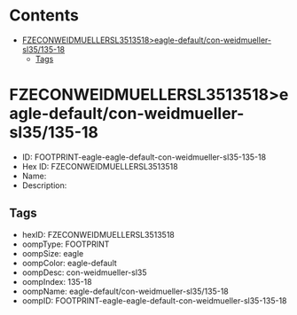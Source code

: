 



Contents
========

* [FZECONWEIDMUELLERSL3513518>eagle-default/con-weidmueller-sl35/135-18](#fzeconweidmuellersl3513518eagle-defaultcon-weidmueller-sl35135-18)
	* [Tags](#tags)

# FZECONWEIDMUELLERSL3513518>eagle-default/con-weidmueller-sl35/135-18

- ID: FOOTPRINT-eagle-eagle-default-con-weidmueller-sl35-135-18
- Hex ID: FZECONWEIDMUELLERSL3513518
- Name: 
- Description: 

## Tags

- hexID: FZECONWEIDMUELLERSL3513518
- oompType: FOOTPRINT
- oompSize: eagle
- oompColor: eagle-default
- oompDesc: con-weidmueller-sl35
- oompIndex: 135-18
- oompName: eagle-default/con-weidmueller-sl35/135-18
- oompID: FOOTPRINT-eagle-eagle-default-con-weidmueller-sl35-135-18
